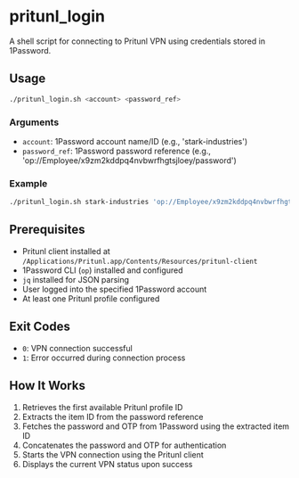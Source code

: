 # pritunl_login

A shell script for connecting to Pritunl VPN using credentials stored in 1Password.

## Usage

```bash
./pritunl_login.sh <account> <password_ref>
```

### Arguments

- `account`: 1Password account name/ID (e.g., 'stark-industries')
- `password_ref`: 1Password password reference (e.g., 'op://Employee/x9zm2kddpq4nvbwrfhgtsjloey/password')

### Example

```bash
./pritunl_login.sh stark-industries 'op://Employee/x9zm2kddpq4nvbwrfhgtsjloey/password'
```

## Prerequisites

- Pritunl client installed at `/Applications/Pritunl.app/Contents/Resources/pritunl-client`
- 1Password CLI (`op`) installed and configured
- `jq` installed for JSON parsing
- User logged into the specified 1Password account
- At least one Pritunl profile configured

## Exit Codes

- `0`: VPN connection successful
- `1`: Error occurred during connection process

## How It Works

1. Retrieves the first available Pritunl profile ID
2. Extracts the item ID from the password reference
3. Fetches the password and OTP from 1Password using the extracted item ID
4. Concatenates the password and OTP for authentication
5. Starts the VPN connection using the Pritunl client
6. Displays the current VPN status upon success